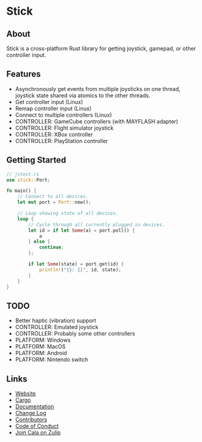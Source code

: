 # Stick
## About
Stick is a cross-platform Rust library for getting joystick, gamepad, or other controller input.

## Features
- Asynchronously get events from multiple joysticks on one thread, joystick state shared via atomics to the other threads.
- Get controller input (Linux)
- Remap controller input (Linux)
- Connect to multiple controllers (Linux)
- CONTROLLER: GameCube controllers (with MAYFLASH adapter)
- CONTROLLER: Flight simulator joystick
- CONTROLLER: XBox controller
- CONTROLLER: PlayStation controller

## Getting Started
```rs
// jstest.rs
use stick::Port;

fn main() {
    // Connect to all devices.
    let mut port = Port::new();

    // Loop showing state of all devices.
    loop {
        // Cycle through all currently plugged in devices.
        let id = if let Some(a) = port.poll() {
            a
        } else {
            continue;
        };

        if let Some(state) = port.get(id) {
            println!("{}: {}", id, state);
        }
    }
}
```

## TODO
- Better haptic (vibration) support
- CONTROLLER: Emulated joystick
- CONTROLLER: Probably some other controllers
- PLATFORM: Windows
- PLATFORM: MacOS
- PLATFORM: Android
- PLATFORM: Nintendo switch

## Links
- [Website](https://aldarobot.plopgrizzly.com/stick)
- [Cargo](https://crates.io/crates/stick)
- [Documentation](https://docs.rs/stick)
- [Change Log](https://aldarobot.plopgrizzly.com/stick/CHANGELOG)
- [Contributors](https://aldarobot.plopgrizzly.com/stick/CONTRIBUTORS)
- [Code of Conduct](https://aldarobot.plopgrizzly.com/stick/CODEOFCONDUCT)
- [Join Cala on Zulip](https://plopgrizzly.zulipchat.com/join/pp13s6clnexk03tvlnrtjvi1)
